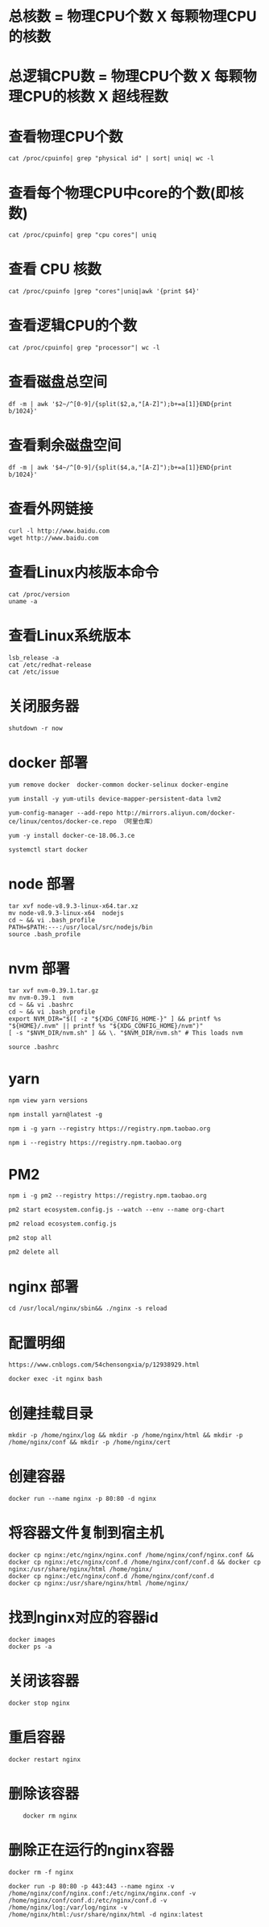 # 总核数 = 物理CPU个数 X 每颗物理CPU的核数 
# 总逻辑CPU数 = 物理CPU个数 X 每颗物理CPU的核数 X 超线程数

# 查看物理CPU个数
	cat /proc/cpuinfo| grep "physical id" | sort| uniq| wc -l

# 查看每个物理CPU中core的个数(即核数)
	cat /proc/cpuinfo| grep "cpu cores"| uniq

# 查看 CPU 核数
	cat /proc/cpuinfo |grep "cores"|uniq|awk '{print $4}'

# 查看逻辑CPU的个数
	cat /proc/cpuinfo| grep "processor"| wc -l

# 查看磁盘总空间
	df -m | awk '$2~/^[0-9]/{split($2,a,"[A-Z]");b+=a[1]}END{print b/1024}'

# 查看剩余磁盘空间
	df -m | awk '$4~/^[0-9]/{split($4,a,"[A-Z]");b+=a[1]}END{print b/1024}'

# 查看外网链接
	curl -l http://www.baidu.com
	wget http://www.baidu.com

# 查看Linux内核版本命令
	cat /proc/version
	uname -a

# 查看Linux系统版本
	lsb_release -a
	cat /etc/redhat-release
	cat /etc/issue
	
# 关闭服务器
	shutdown -r now
	 
# docker 部署
	yum remove docker  docker-common docker-selinux docker-engine
	
	yum install -y yum-utils device-mapper-persistent-data lvm2
	
	yum-config-manager --add-repo http://mirrors.aliyun.com/docker-ce/linux/centos/docker-ce.repo （阿里仓库）
	
	yum -y install docker-ce-18.06.3.ce
	
	systemctl start docker
	
# node 部署
	tar xvf node-v8.9.3-linux-x64.tar.xz  
	mv node-v8.9.3-linux-x64  nodejs
	cd ~ && vi .bash_profile
	PATH=$PATH:---:/usr/local/src/nodejs/bin
	source .bash_profile

# nvm 部署
	tar xvf nvm-0.39.1.tar.gz
	mv nvm-0.39.1  nvm
	cd ~ && vi .bashrc
	cd ~ && vi .bash_profile
	export NVM_DIR="$([ -z "${XDG_CONFIG_HOME-}" ] && printf %s "${HOME}/.nvm" || printf %s "${XDG_CONFIG_HOME}/nvm")"
	[ -s "$NVM_DIR/nvm.sh" ] && \. "$NVM_DIR/nvm.sh" # This loads nvm

	source .bashrc
	
# yarn 
	npm view yarn versions
	
	npm install yarn@latest -g
	
	npm i -g yarn --registry https://registry.npm.taobao.org
	
	npm i --registry https://registry.npm.taobao.org
	

# PM2 
	npm i -g pm2 --registry https://registry.npm.taobao.org
	
	pm2 start ecosystem.config.js --watch --env --name org-chart

	pm2 reload ecosystem.config.js

	pm2 stop all

	pm2 delete all

# nginx 部署
	
	cd /usr/local/nginx/sbin&& ./nginx -s reload

	
# 配置明细
	https://www.cnblogs.com/54chensongxia/p/12938929.html

	docker exec -it nginx bash
	
# 创建挂载目录
	mkdir -p /home/nginx/log && mkdir -p /home/nginx/html && mkdir -p /home/nginx/conf && mkdir -p /home/nginx/cert
		
# 创建容器
	docker run --name nginx -p 80:80 -d nginx
	
# 将容器文件复制到宿主机
	docker cp nginx:/etc/nginx/nginx.conf /home/nginx/conf/nginx.conf && docker cp nginx:/etc/nginx/conf.d /home/nginx/conf/conf.d && docker cp nginx:/usr/share/nginx/html /home/nginx/
	docker cp nginx:/etc/nginx/conf.d /home/nginx/conf/conf.d
	docker cp nginx:/usr/share/nginx/html /home/nginx/
		
	
# 找到nginx对应的容器id
	docker images
	docker ps -a
		
# 关闭该容器
	docker stop nginx
		
# 重启容器
	docker restart nginx
		
# 删除该容器
		docker rm nginx
		
# 删除正在运行的nginx容器
	docker rm -f nginx
	
	docker run -p 80:80 -p 443:443 --name nginx -v /home/nginx/conf/nginx.conf:/etc/nginx/nginx.conf -v /home/nginx/conf/conf.d:/etc/nginx/conf.d -v /home/nginx/log:/var/log/nginx -v /home/nginx/html:/usr/share/nginx/html -d nginx:latest